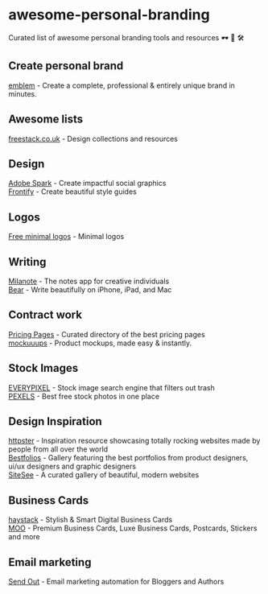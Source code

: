 # awesome-personal-branding
Curated list of awesome personal branding tools and resources 🕶 🎨 🛠

## Create personal brand
[emblem](https://app.builtbyemblem.com/customize/pattern) - Create a complete, professional & entirely unique brand in minutes.

## Awesome lists
[freestack.co.uk](http://freestack.co.uk/) - Design collections and resources

## Design
[Adobe Spark](https://spark.adobe.com/) - Create impactful social graphics  
[Frontify](https://frontify.com/styleguide) - Create beautiful style guides

## Logos
[Free minimal logos](http://freeminimallogos.com/) - Minimal logos

## Writing
[Milanote](http://www.milanote.com/) - The notes app for creative individuals  
[Bear](http://www.bear-writer.com/) - Write beautifully on iPhone, iPad, and Mac

## Contract work
[Pricing Pages](http://www.pricingpages.xyz/) - Curated directory of the best pricing pages  
[mockuuups](https://mockuuups.studio/) - Product mockups, made easy & instantly.

## Stock Images
[EVERYPIXEL](https://everypixel.com) - Stock image search engine that filters out trash  
[PEXELS](https://www.pexels.com) - Best free stock photos in one place

## Design Inspiration
[httpster](https://httpster.net/) - Inspiration resource showcasing totally rocking websites made by people from all over the world  
[Bestfolios](http://bestfolios.com/main) - Gallery featuring the best portfolios from product designers, ui/ux designers and graphic designers  
[SiteSee](https://sitesee.co/?ref=producthunt) - A curated gallery of beautiful, modern websites

## Business Cards
[haystack](https://thehaystackapp.com) - Stylish & Smart Digital Business Cards  
[MOO](https://www.moo.com/us/) - Premium Business Cards, Luxe Business Cards, Postcards, Stickers and more

## Email marketing
[Send Out](https://sendout.io/) - Email marketing automation for Bloggers and Authors

